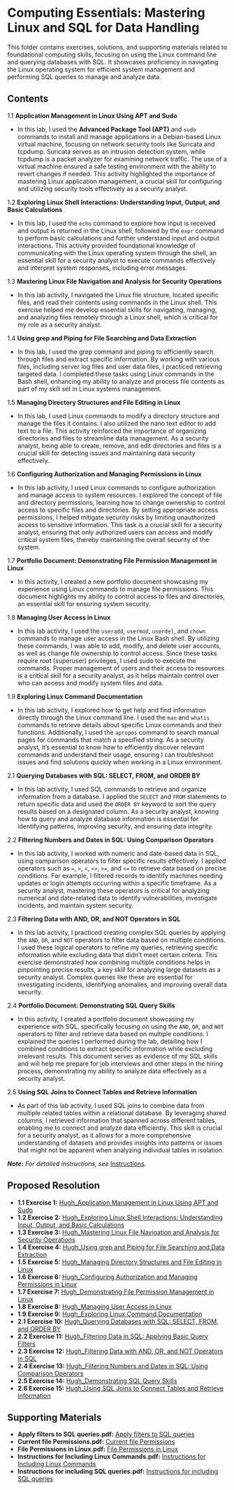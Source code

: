 # Computing Essentials: Mastering Linux and SQL for Data Handling

This folder contains exercises, solutions, and supporting materials related to foundational computing skills, focusing on using the Linux command line and querying databases with SQL. It showcases proficiency in navigating the Linux operating system for efficient system management and performing SQL queries to manage and analyze data.

## Contents
1.1 **Application Management in Linux Using APT and Sudo**
- In this lab, I used the **Advanced Package Tool (APT)** and `sudo` commands to install and manage applications in a Debian-based Linux virtual machine, focusing on network security tools like Suricata and tcpdump. Suricata serves as an intrusion detection system, while tcpdump is a packet analyzer for examining network traffic. The use of a virtual machine ensured a safe testing environment with the ability to revert changes if needed. This activity highlighted the importance of mastering Linux application management, a crucial skill for configuring and utilizing security tools effectively as a security analyst.
  
1.2 **Exploring Linux Shell Interactions: Understanding Input, Output, and Basic Calculations**
- In this lab, I used the `echo` command to explore how input is received and output is returned in the Linux shell, followed by the `expr` command to perform basic calculations and further understand input and output interactions. This activity provided foundational knowledge of communicating with the Linux operating system through the shell, an essential skill for a security analyst to execute commands effectively and interpret system responses, including error messages.

1.3 **Mastering Linux File Navigation and Analysis for Security Operations**
- In this lab activity, I navigated the Linux file structure, located specific files, and read their contents using commands in the Linux shell. This exercise helped me develop essential skills for navigating, managing, and analyzing files remotely through a Linux shell, which is critical for my role as a security analyst.

1.4 **Using grep and Piping for File Searching and Data Extraction**
- In this lab, I used the grep command and piping to efficiently search through files and extract specific information. By working with various files, including server log files and user data files, I practiced retrieving targeted data. I completed these tasks using Linux commands in the Bash shell, enhancing my ability to analyze and process file contents as part of my skill set in Linux systems management.

1.5 **Managing Directory Structures and File Editing in Linux**
- In this lab, I used Linux commands to modify a directory structure and manage the files it contains. I also utilized the nano text editor to add text to a file. This activity reinforced the importance of organizing directories and files to streamline data management. As a security analyst, being able to create, remove, and edit directories and files is a crucial skill for detecting issues and maintaining data security effectively.

1.6 **Configuring Authorization and Managing Permissions in Linux**
- In this lab activity, I used Linux commands to configure authorization and manage access to system resources. I explored the concept of file and directory permissions, learning how to change ownership to control access to specific files and directories. By setting appropriate access permissions, I helped mitigate security risks by limiting unauthorized access to sensitive information. This task is a crucial skill for a security analyst, ensuring that only authorized users can access and modify critical system files, thereby maintaining the overall security of the system. 

1.7 **Portfolio Document: Demonstrating File Permission Management in Linux**
- In this activity, I created a new portfolio document showcasing my experience using Linux commands to manage file permissions. This document highlights my ability to control access to files and directories, an essential skill for ensuring system security.

1.8 **Managing User Access in Linux**
- In this lab activity, I used the  `useradd`, `usermod`, `userdel`, and `chown` commands to manage user access in the Linux Bash shell. By utilizing these commands, I was able to add, modify, and delete user accounts, as well as change file ownership to control access. Since these tasks require root (superuser) privileges, I used sudo to execute the commands. Proper management of users and their access to resources is a critical skill for a security analyst, as it helps maintain control over who can access and modify system files and data.

1.9 **Exploring Linux Command Documentation**
- In this lab activity, I explored how to get help and find information directly through the Linux command line. I used the `man` and `whatis` commands to retrieve details about specific Linux commands and their functions. Additionally, I used the `apropos` command to search manual pages for commands that match a specified string. As a security analyst, it’s essential to know how to efficiently discover relevant commands and understand their usage, ensuring I can troubleshoot issues and find solutions quickly when working in a Linux environment.

2.1 **Querying Databases with SQL: SELECT, FROM, and ORDER BY**
- In this lab activity, I used SQL commands to retrieve and organize information from a database. I applied the `SELECT` and `FROM` statements to return specific data and used the `ORDER BY` keyword to sort the query results based on a designated column. As a security analyst, knowing how to query and analyze database information is essential for identifying patterns, improving security, and ensuring data integrity.

2.2 **Filtering Numbers and Dates in SQL: Using Comparison Operators**
- In this lab activity, I worked with numeric and date-based data in SQL, using comparison operators to filter specific results effectively. I applied operators such as `=`, `>`, `<`, `<>`, `>=`, and `<=` to retrieve data based on precise conditions. For example, I filtered records to identify machines needing updates or login attempts occurring within a specific timeframe. As a security analyst, mastering these operators is critical for analyzing numerical and date-related data to identify vulnerabilities, investigate incidents, and maintain system security.

2.3 **Filtering Data with AND, OR, and NOT Operators in SQL**
- In this lab activity, I practiced creating complex SQL queries by applying the `AND`, `OR`, and `NOT` operators to filter data based on multiple conditions. I used these logical operators to refine my queries, retrieving specific information while excluding data that didn’t meet certain criteria. This exercise demonstrated how combining multiple conditions helps in pinpointing precise results, a key skill for analyzing large datasets as a security analyst. Complex queries like these are essential for investigating incidents, identifying anomalies, and improving overall data security.

2.4 **Portfolio Document: Demonstrating SQL Query Skills**
- In this activity, I created a portfolio document showcasing my experience with SQL, specifically focusing on using the `AND`, `OR`, and `NOT` operators to filter and retrieve data based on multiple conditions. I explained the queries I performed during the lab, detailing how I combined conditions to extract specific information while excluding irrelevant results. This document serves as evidence of my SQL skills and will help me prepare for job interviews and other steps in the hiring process, demonstrating my ability to analyze data effectively as a security analyst.

2.5 **Using SQL Joins to Connect Tables and Retrieve Information**
- As part of this lab activity, I used SQL joins to combine data from multiple related tables within a relational database. By leveraging shared columns, I retrieved information that spanned across different tables, enabling me to connect and analyze data efficiently. This skill is crucial for a security analyst, as it allows for a more comprehensive understanding of datasets and provides insights into patterns or issues that might not be apparent when analyzing individual tables in isolation.

***Note:** For detailed instructions, see* [Instructions](Instructions.md).

## Proposed Resolution
- **1.1 Exercise 1:** [Hugh_Application Management in Linux Using APT and Sudo](https://github.com/Hugh-Kumbi/Cybersecurity-Portfolio/blob/main/III.%20Linux%20%26%20SQL/1.1%20Hugh_Application%20Management%20in%20Linux%20Using%20APT%20and%20Sudo.md)
- **1.2 Exercise 2:** [Hugh_Exploring Linux Shell Interactions: Understanding Input, Output, and Basic Calculations](https://github.com/Hugh-Kumbi/Cybersecurity-Portfolio/blob/main/III.%20Linux%20%26%20SQL/1.2%20Hugh_Exploring%20Linux%20Shell%20Interactions%3A%20Understanding%20Input%2C%20Output%2C%20and%20Basic%20Calculations.md)
- **1.3 Exercise 3:** [Hugh_Mastering Linux File Navigation and Analysis for Security Operations](https://github.com/Hugh-Kumbi/Cybersecurity-Portfolio/blob/main/III.%20Linux%20%26%20SQL/1.3%20Hugh%20Mastering%20Linux%20File%20Navigation%20and%20Analysis%20for%20Security%20Operations.md)
- **1.4 Exercise 4:** [Hugh_Using grep and Piping for File Searching and Data Extraction](https://github.com/Hugh-Kumbi/Cybersecurity-Portfolio/blob/main/III.%20Linux%20%26%20SQL/1.4%20Hugh_Using%20grep%20and%20Piping%20for%20File%20Searching%20and%20Data%20Extraction.md)
- **1.5 Exercise 5:** [Hugh_Managing Directory Structures and File Editing in Linux](https://github.com/Hugh-Kumbi/Cybersecurity-Portfolio/blob/main/III.%20Linux%20%26%20SQL/1.5%20Hugh_Managing%20Directory%20Structures%20and%20File%20Editing%20in%20Linux.md)
- **1.6 Exercise 6:** [Hugh_Configuring Authorization and Managing Permissions in Linux](https://github.com/Hugh-Kumbi/Cybersecurity-Portfolio/blob/main/III.%20Linux%20%26%20SQL/1.6%20Hugh_Configuring%20Authorization%20and%20Managing%20Permissions%20in%20Linux.md)
- **1.7 Exercise 7:** [Hugh_Demonstrating File Permission Management in Linux](https://github.com/Hugh-Kumbi/Cybersecurity-Portfolio/blob/main/III.%20Linux%20%26%20SQL/1.7%20Hugh_Demonstrating%20File%20Permission%20Management%20in%20Linux.pdf)
- **1.8 Exercise 8:** [Hugh_Managing User Access in Linux](https://github.com/Hugh-Kumbi/Cybersecurity-Portfolio/blob/main/III.%20Linux%20%26%20SQL/1.8%20Hugh_Managing%20User%20Access%20in%20Linux.md)
- **1.9 Exercise 9:** [Hugh_Exploring Linux Command Documentation](https://github.com/Hugh-Kumbi/Cybersecurity-Portfolio/blob/main/III.%20Linux%20%26%20SQL/1.9%20Hugh_Exploring%20Linux%20Command%20Documentation.md)
- **2.1 Exercise 10:** [Hugh_Querying Databases with SQL: SELECT, FROM, and ORDER BY](https://github.com/Hugh-Kumbi/Cybersecurity-Portfolio/blob/main/III.%20Linux%20%26%20SQL/2.1%20%20Hugh_Querying%20Databases%20with%20SQL%3A%20SELECT%2C%20FROM%2C%20and%20ORDER%20BY.md)
- **2.2 Exercise 11:** [Hugh_Filtering Data in SQL: Applying Basic Query Filters](https://github.com/Hugh-Kumbi/Cybersecurity-Portfolio/blob/main/III.%20Linux%20%26%20SQL/2.2%20Hugh_Filtering%20Data%20in%20SQL%3A%20Applying%20Basic%20Query%20Filters.md)
- **2.3 Exercise 12:** [Hugh_Filtering Data with AND, OR, and NOT Operators in SQL](https://github.com/Hugh-Kumbi/Cybersecurity-Portfolio/blob/main/III.%20Linux%20%26%20SQL/2.3%20Hugh_Filtering%20Data%20with%20AND%2C%20OR%2C%20and%20NOT%20Operators%20in%20SQL.md)
- **2.4 Exercise 13:** [Hugh_Filtering Numbers and Dates in SQL: Using Comparison Operators](https://github.com/Hugh-Kumbi/Cybersecurity-Portfolio/blob/main/III.%20Linux%20%26%20SQL/2.4%20Hugh_Filtering%20Numbers%20and%20Dates%20in%20SQL%3A%20Using%20Comparison%20Operators.md)
- **2.5 Exercise 14:** [Hugh_Demonstrating SQL Query Skills](https://github.com/Hugh-Kumbi/Cybersecurity-Portfolio/blob/main/III.%20Linux%20%26%20SQL/2.5%20Hugh_Demonstrating%20SQL%20Query%20Skills.pdf)
- **2.6 Exercise 15:** [Hugh_Using SQL Joins to Connect Tables and Retrieve Information](https://github.com/Hugh-Kumbi/Cybersecurity-Portfolio/blob/main/III.%20Linux%20%26%20SQL/2.6%20Hugh_Using%20SQL%20Joins%20to%20Connect%20Tables%20and%20Retrieve%20Information.pdf)

## Supporting Materials
- **Apply filters to SQL queries.pdf:** [Apply filters to SQL queries](https://github.com/Hugh-Kumbi/Cybersecurity-Portfolio/blob/main/III.%20Linux%20%26%20SQL/Apply%20filters%20to%20SQL%20queries.pdf)
- **Current file Permissions.pdf:** [Current file Permissions](https://github.com/Hugh-Kumbi/Cybersecurity-Portfolio/blob/main/III.%20Linux%20%26%20SQL/Current%20file%20Permissions.pdf)
- **File Permissions in Linux.pdf:** [File Permissions in Linux](https://github.com/Hugh-Kumbi/Cybersecurity-Portfolio/blob/main/III.%20Linux%20%26%20SQL/File%20Permissions%20in%20Linux.pdf)
- **Instructions for Including Linux Commands.pdf:** [Instructions for Including Linux Commands](https://github.com/Hugh-Kumbi/Cybersecurity-Portfolio/blob/main/III.%20Linux%20%26%20SQL/Instructions%20for%20Including%20Linux%20Commands.pdf)
- **Instructions for including SQL queries.pdf:** [Instructions for including SQL queries](https://github.com/Hugh-Kumbi/Cybersecurity-Portfolio/blob/main/III.%20Linux%20%26%20SQL/Instructions%20for%20including%20SQL%20queries.pdf)
